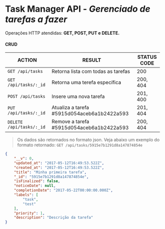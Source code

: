 # Task Manager API - *Gerenciado de tarefas a fazer*
Operações HTTP atendidas: **GET, POST, PUT e DELETE.**
#### CRUD 
ACTION | RESULT | STATUS CODE
----- | ---- | ----
`GET /api/tasks` | Retorna lista com todas as tarefas  | 200
`GET /api/tasks/:_id` | Retorna uma terefa específica  | 200, 404
`POST /api/tasks` | Insere uma nova tarefa  | 201, 400
`PUT /api/tasks/:_id` | Atualiza a tarefa #5915d054aceb6a1b2422a593  | 201, 404
`DELETE /api/tasks/:_id` | Remove a tarefa #5915d054aceb6a1b2422a593  | 200, 404

> Os dados são retornados no formato json.
Veja abaixo um exemplo do formato retornado:
`GET /api/tasks/5915e7b1291d8a147874854e`

```json
{
    "__v": 0,
    "updated_at": "2017-05-12T16:49:53.522Z",
    "created_at": "2017-05-12T16:49:53.522Z",
    "title": "Minha primeira tarefa",
    "_id": "5915e7b1291d8a147874854e",
    "isFinalized": false,
    "noticeDate": null,
    "completionDate": "2017-05-22T00:00:00.000Z",
    "labels": [
        "task",
        "test"
    ],
    "priority": 1,
    "description": "Descrição da tarefa"
}
```

